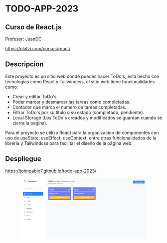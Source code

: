 # TODO-APP-2023

## Curso de React.js

Profesor: JuanDC

https://platzi.com/cursos/react/

## Descripcion

Este proyecto es un sitio web donde puedes hacer ToDo's, esta hecho con tecnologias como React y Tailwindcss, el sitio web tiene funcionalidades como:

- Crear y editar ToDo's.
- Poder marcar y desmarcar las tareas como completadas.
- Contador que marca el numero de tareas completadas.
- Filtrar ToDo's por su titulo o su estado (completado, pendiente).
- Local Storage (Los ToDo's creados y modificados se guardan cuando se cierra la pagina).

Para el proyecto se utilizo React para la organizacion de componentes con uso de useState, useEffect, useContext, entre otras funcionalidades de la libreria y Tailwindcss para facilitar el diseño de la página web.

## Despliegue

https://johnpablo7.github.io/todo-app-2023/

<p align="center">
  <img alt="todo-app-2023" width="80%" src="https://raw.githubusercontent.com/johnpablo7/todo-app-2023/master/public/todo-app-2023.jpg">
</p>
